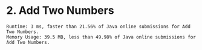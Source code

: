 # 2. Add Two Numbers

```
Runtime: 3 ms, faster than 21.56% of Java online submissions for Add Two Numbers.
Memory Usage: 39.5 MB, less than 49.98% of Java online submissions for Add Two Numbers.
```
